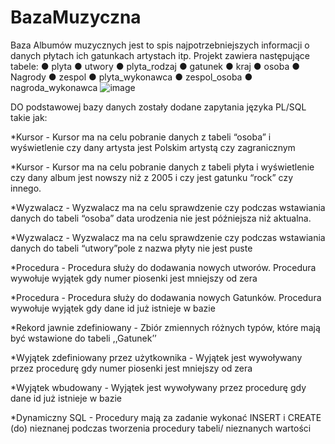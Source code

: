 # BazaMuzyczna
Baza Albumów muzycznych jest to spis
najpotrzebniejszych informacji o danych płytach ich
gatunkach artystach itp. Projekt zawiera następujące
tabele:
● plyta
● utwory
● plyta_rodzaj
● gatunek
● kraj
● osoba
● Nagrody
● zespol
● plyta_wykonawca
● zespol_osoba
● nagroda_wykonawca
![image](https://user-images.githubusercontent.com/34864275/124351708-44f3c500-dbfc-11eb-88f4-5dca4c2409cb.png)

DO podstawowej bazy danych zostały dodane zapytania języka PL/SQL takie jak:

*Kursor - Kursor ma na celu pobranie danych z tabeli
“osoba” i wyświetlenie czy dany artysta jest Polskim
artystą czy zagranicznym

*Kursor - Kursor ma na celu pobranie danych z tabeli płyta
i wyświetlenie czy dany album jest nowszy niż z 2005 i czy
jest gatunku “rock” czy innego.

*Wyzwalacz - Wyzwalacz ma na celu sprawdzenie czy
podczas wstawiania danych do tabeli “osoba” data
urodzenia nie jest późniejsza niż aktualna.

*Wyzwalacz - Wyzwalacz ma na celu sprawdzenie czy
podczas wstawiania danych do tabeli “utwory”pole z
nazwa płyty nie jest puste

*Procedura - Procedura służy do dodawania nowych
utworów. Procedura wywołuje wyjątek gdy numer piosenki
jest mniejszy od zera

*Procedura - Procedura służy do dodawania nowych
Gatunków. Procedura wywołuje wyjątek gdy dane id już
istnieje w bazie

*Rekord jawnie zdefiniowany - Zbiór zmiennych różnych
typów, które mają być wstawione do tabeli ,,Gatunek’’

*Wyjątek zdefiniowany przez użytkownika - Wyjątek jest
wywoływany przez procedurę gdy numer piosenki jest
mniejszy od zera

*Wyjątek wbudowany - Wyjątek jest wywoływany przez
procedurę gdy dane id już istnieje w bazie

*Dynamiczny SQL - Procedury mają za zadanie wykonać
INSERT i CREATE (do) nieznanej podczas tworzenia
procedury tabeli/ nieznanych wartości
